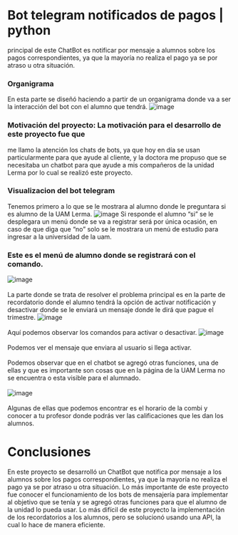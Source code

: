 # Bot telegram notificados de pagos | python
principal de este ChatBot es notificar por mensaje a alumnos sobre los  pagos correspondientes, ya que la mayoría no realiza el pago ya se por atraso u  otra situación.

### Organigrama
En esta parte se diseñó haciendo a partir de un organigrama donde va a ser la interacción del bot con el alumno que tendrá. 
![image](https://github.com/miguelapol/bot_python_uam/assets/33709574/f47217d9-1821-435e-b66c-1c8a9785dc3a)


### Motivación del proyecto: La motivación para el desarrollo de este proyecto fue que 
me llamo la atención los chats de bots, ya que hoy en día se usan particularmente
para que ayude al cliente, y la doctora me propuso que se necesitaba un chatbot 
para que ayude a mis compañeros de la unidad Lerma por lo cual se realizó este 
proyecto.

### Visualizacion del bot telegram
Tenemos primero a lo que se le mostrara al alumno donde le preguntara si es alumno de la UAM Lerma.
![image](https://github.com/miguelapol/bot_python_uam/assets/33709574/2cef3353-d951-40eb-9b52-f14c7c37051b)
Si responde el alumno “si” se le desplegara un menú donde se va a registrar será por única ocasión, en caso de que diga que “no” solo se le mostrara un menú de estudio para ingresar a la universidad de la uam.

### Este es el menú de alumno donde se registrará con el comando.
![image](https://github.com/miguelapol/bot_python_uam/assets/33709574/be421ce9-9dd6-4799-b9bd-328b432ec5b7)
<br> </br>
La parte donde se trata de resolver el problema principal es en la parte de recordatorio donde el alumno tendrá la opción de activar notificación y desactivar donde se le enviará un mensaje donde le dirá que pague el trimestre.
![image](https://github.com/miguelapol/bot_python_uam/assets/33709574/4b0279be-67a9-4001-89c0-8403894f27e0)
<br> </br>
Aquí podemos observar los comandos para activar o desactivar.
![image](https://github.com/miguelapol/bot_python_uam/assets/33709574/823cf557-2bd5-495b-9ff0-bf439715562e)
<br> </br>
Podemos ver el mensaje que enviara al usuario si llega activar.
<br> </br>
Podemos observar que en el chatbot se agregó otras funciones, una de ellas y que es importante son cosas que en la página de la UAM Lerma no se encuentra o esta visible para el alumnado.
<br></br>
![image](https://github.com/miguelapol/bot_python_uam/assets/33709574/91a82048-882d-4d1a-9680-7bfada280f9b)
<br></br>
Algunas de ellas que podemos encontrar es el horario de la combi y conocer a tu profesor donde podrás ver las calificaciones que les dan los alumnos.
# Conclusiones 
En este proyecto se desarrolló un ChatBot que notifica por mensaje a los alumnos sobre los pagos correspondientes, ya que la mayoría no realiza el pago ya se por atraso u otra situación. Lo más importante de este proyecto fue conocer el funcionamiento de los bots de mensajería para implementar al objetivo que se tenía y se agregó otras funciones para que el alumno de la unidad lo pueda usar. Lo más difícil de este proyecto la implementación de los recordatorios a los alumnos, pero se solucionó usando una API, la cual lo hace de manera eficiente.

